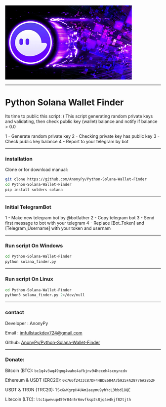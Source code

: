 ![Python Solana Wallet Finder](./media/Header.png 'Python Solana Wallet Finder')

---
# Python Solana Wallet Finder

Its time to public this script :)
This script generating random private keys and validating, then check public key (wallet) balance and notify if balance > 0.0

1 - Generate random private key
2 - Checking private key has public key
3 - Check public key balance
4 - Report to your telegram by bot

---

### installation

Clone or for download manual:
```bash
git clone https://github.com/AnonyPy/Python-Solana-Wallet-Finder
cd Python-Solana-Wallet-Finder
pip install solders solana
```
---

### Initial TelegramBot

1 - Make new telegram bot by @botfather
2 - Copy telegram bot
3 - Send first message to bot with your telegram
4 - Replace [Bot_Token] and [Telegram_Username] with your token and usernam

---
### Run script On Windows

```bash
cd Python-Solana-Wallet-Finder
python solana_finder.py
```
---

### Run script On Linux

```bash
cd Python-Solana-Wallet-Finder
python3 solana_finder.py 2>/dev/null
```

---
### contact

Developer : AnonyPy

Email : imfullstackdev724@gmail.com

Github: [AnonyPy/Python-Solana-Wallet-Finder](https://github.com/AnonyPy/Python-Solana-Wallet-Finder)

---
### Donate:

Bitcoin (BTC): `bc1q4v3wq49qng4wahe4afkjnv94heceh4scnyncdv`

Ethereum & USDT (ERC20): `0x766f2433c87DF44BDE684A7b925FA28776A2852F`

USDT & TRON (TRC20): `TSxGwKgrpH4UAm1aeynu9yhYcL3bbd18QE`

Litecoin (LTC): `ltc1qwewup459r04n5r6mvfksp2s8jq4e4kjf82tjth`
